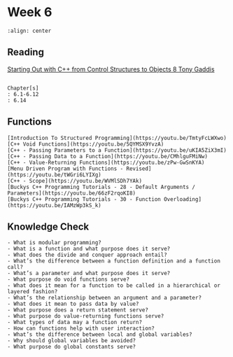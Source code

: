 # Week 6

```{image} https://miro.medium.com/proxy/1*88Si3_5QAE_T-LZOTzQgeg.png
:align: center
```

## Reading

[Starting Out with C++ from Control Structures to Objects 8 Tony Gaddis](https://github.com/JiaRuiShao/CPP/blob/master/Starting%20Out%20with%20C%2B%2B%20from%20Control%20Structures%20to%20Objects%208%20Tony%20Gaddis.pdf)

```{card}

Chapter[s]
: 6.1-6.12 
: 6.14
```

## Functions

````{card}
[Introduction To Structured Programming](https://youtu.be/TmtyFcLWXwo)  
[C++ Void Functions](https://youtu.be/5QYMSX9YvzA)  
[C++ - Passing Parameters to a Function](https://youtu.be/uKIA5ZiX3mI)  
[C++ - Passing Data to a Function](https://youtu.be/CMhlguFMiNw)  
[C++ - Value-Returning Functions](https://youtu.be/zPw-GwSnKYA)  
[Menu Driven Program with Functions - Revised](https://youtu.be/tWGri6LYIXg)  
[C++ - Scope](https://youtu.be/WVMlSDh7YAk)  
[Buckys C++ Programming Tutorials - 28 - Default Arguments / Parameters](https://youtu.be/66zF2rqoKI8)  
[Buckys C++ Programming Tutorials - 30 - Function Overloading](https://youtu.be/IAMzWp3kS_k)  
````

## Knowledge Check

````{card}
- What is modular programming?
- What is a function and what purpose does it serve?
- What does the divide and conquer approach entail?
- What’s the difference between a function definition and a function call?
- What’s a parameter and what purpose does it serve?
- What purpose do void functions serve?
- What does it mean for a function to be called in a hierarchical or layered fashion?
- What’s the relationship between an argument and a parameter?
- What does it mean to pass data by value?
- What purpose does a return statement serve?
- What purpose do value-returning functions serve?
- What types of data may a function return?
- How can functions help with user interaction?
- What’s the difference between local and global variables?
- Why should global variables be avoided?
- What purpose do global constants serve?
````

